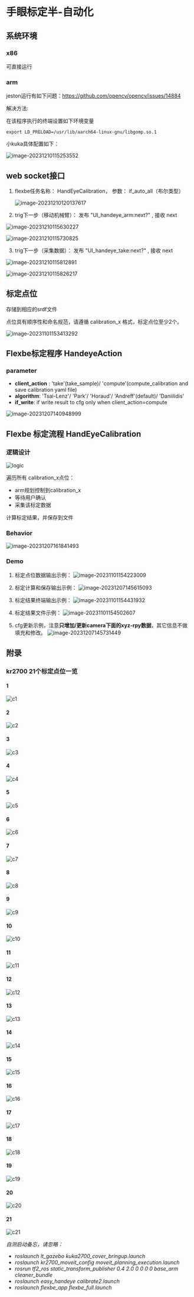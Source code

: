 # 手眼标定半-自动化

## 系统环境

### x86

可直接运行

### arm

jeston运行有如下问题：https://github.com/opencv/opencv/issues/14884

解决方法:

在该程序执行的终端设置如下环境变量

```shell
export LD_PRELOAD=/usr/lib/aarch64-linux-gnu/libgomp.so.1
```
小kuka具体配置如下：

![image-20231210115253552](./handeye_action_img/image-20231210115253552.png)



## web socket接口

1. flexbe任务名称： HandEyeCalibration， 参数： if_auto_all（布尔类型）

   ![image-20231210120137617](./handeye_action_img/image-20231210120137617.png)

2. trig下一步（移动机械臂）： 发布 "UI_handeye_arm:next?" , 接收 next

![image-20231210115630227](./handeye_action_img/image-20231210115630227.png)



![image-20231210115730825](./handeye_action_img/image-20231210115730825.png)

3. trig下一步（采集数据）： 发布 "UI_handeye_take:next?" , 接收 next

![image-20231210115812891](./handeye_action_img/image-20231210115812891.png)



![image-20231210115826217](./handeye_action_img/image-20231210115826217.png)

## 标定点位

存储到相应的srdf文件

点位具有顺序性和命名规范，请遵循 calibration_x 格式，标定点位至少2个。

![image-20231101153413292](./handeye_action_img/image-20231101153413292.png)





## Flexbe标定程序 HandeyeAction

### parameter

- **client_action** :  'take'(take_sample)/ 'compute'(compute_calibration and save calibration yaml file)
- **algorithm**: 'Tsai-Lenz'/ 'Park'/ 'Horaud'/ 'Andreff'(default)/ 'Daniilidis'
- **if_write**: if write result to cfg only when client_action=compute

![image-20231207140948999](./handeye_action_img/image-20231207140948999.png)




## Flexbe 标定流程 HandEyeCalibration

### 逻辑设计
![logic](./handeye_action_img/logic.png)





遍历所有 calibration_x点位：

-    arm规划控制到calibration_x
-    等待用户确认
-   采集该标定数据

计算标定结果，并保存到文件



### Behavior

![image-20231207161841493](./handeye_action_img/image-20231207161841493.png)



### Demo

1. 标定点位数据输出示例：
   ![image-20231101154223009](./handeye_action_img/image-20231101154223009.png)



2. 标定计算和保存输出示例：
![image-20231207145615093](./handeye_action_img/image-20231207145615093.png)



3. 标定结果终端输出示例：
   ![image-20231101154431932](./handeye_action_img/image-20231101154431932.png)



4. 标定结果文件示例：
   ![image-20231101154502607](./handeye_action_img/image-20231101154502607.png)



5. cfg更新示例，注意**只增加/更新camera下面的xyz-rpy数据**，其它信息不做填充和修改。
![image-20231207145731449](./handeye_action_img/image-20231207145731449.png)



## 附录

### kr2700 21个标定点位一览

#### 1
![c1](./handeye_action_img/c1.png)



#### 2
![c2](./handeye_action_img/c2.png)



#### 3
![c3](./handeye_action_img/c3.png)



#### 4
![c4](./handeye_action_img/c4.png)



#### 5
![c5](./handeye_action_img/c5.png)



#### 6
![c6](./handeye_action_img/c6.png)



#### 7
![c7](./handeye_action_img/c7.png)




#### 8

![c8](./handeye_action_img/c8.png)




#### 9
![c9](./handeye_action_img/c9.png)



#### 10
![c10](./handeye_action_img/c10.png)



#### 11
![c11](./handeye_action_img/c11.png)



#### 12
![c12](./handeye_action_img/c12.png)



#### 13
![c13](./handeye_action_img/c13.png)




#### 14

![c14](./handeye_action_img/c14.png)



#### 15
![c15](./handeye_action_img/c15.png)



#### 16
![c16](./handeye_action_img/c16.png)




#### 17

![c17](./handeye_action_img/c17.png)





#### 18
![c18](./handeye_action_img/c18.png)



#### 19
![c19](./handeye_action_img/c19.png)



#### 20
![c20](./handeye_action_img/c20.png)



#### 21
![c21](./handeye_action_img/c21.png)




*自测启动备忘，请忽略：*

- *roslaunch lt_gazebo kuka2700_cover_bringup.launch*
- *roslaunch kr2700_moveit_config moveit_planning_execution.launch* 
- *rosrun tf2_ros static_transform_publisher 0.4 2.0 0 0 0 0 base_arm cleaner_bundle*
- *roslaunch easy_handeye calibrate2.launch*
- *roslaunch flexbe_app flexbe_full.launch* 
